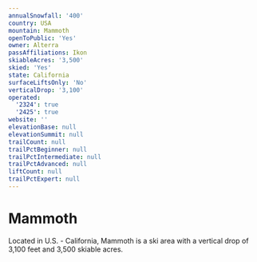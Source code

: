 ```yaml
---
annualSnowfall: '400'
country: USA
mountain: Mammoth
openToPublic: 'Yes'
owner: Alterra
passAffiliations: Ikon
skiableAcres: '3,500'
skied: 'Yes'
state: California
surfaceLiftsOnly: 'No'
verticalDrop: '3,100'
operated:
  '2324': true
  '2425': true
website: ''
elevationBase: null
elevationSummit: null
trailCount: null
trailPctBeginner: null
trailPctIntermediate: null
trailPctAdvanced: null
liftCount: null
trailPctExpert: null
---
```



# Mammoth

Located in U.S. - California, Mammoth is a ski area with a vertical drop of 3,100 feet and 3,500 skiable acres.
